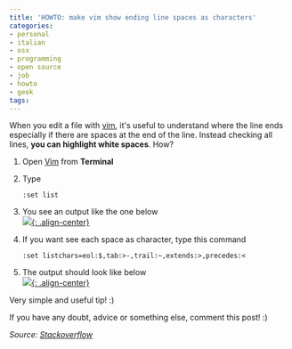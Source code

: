 ```yaml
---
title: 'HOWTO: make vim show ending line spaces as characters'
categories:
- personal
- italian
- osx
- programming
- open source
- job
- howto
- geek
tags:
---
```

When you edit a file with [vim](http://www.vim.org/), it's useful to understand
where the line ends especially if there are spaces at the end of the line.
Instead checking all lines, **you can highlight white spaces**. How?

  1. Open [Vim](http://www.vim.org/) from **Terminal**
  2. Type

     ```
     :set list
     ```
  3. You see an output like the one below  
     [![]({{site.url}}/images/vimsetlist1.png){: .align-center}]({{site.url}}/images/vimsetlist1.png)
  4. If you want see each space as character, type this command 
    
     ```
     :set listchars=eol:$,tab:>-,trail:~,extends:>,precedes:<
     ```
  5. The output should look like below  
     [![]({{site.url}}/images/vimsetlist2.png){: .align-center}]({{site.url}}/images/vimsetlist2.png)

Very simple and useful tip! :)

If you have any doubt, advice or something else, comment this post! :)

_Source: [Stackoverflow](http://stackoverflow.com/questions/1675688/make-vim-show-all-white-spaces-as-a-character)_

